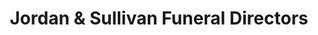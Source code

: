 ---
title: "Jordan & Sullivan Funeral Directors"
url: /crawley/jordan-und-sullivan-funeral-directors/
shop: Bestattungen
---